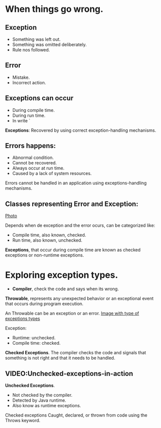 # When things go wrong.

## Exception
- Something was left out.
- Something was omitted deliberately.
- Rule nos followed.

## Error
- Mistake.
- Incorrect action.

## Exceptions can occur
- During compile time.
- During run time.
- In write `

**Exceptions**: Recovered by using correct exception-handling mechanisms.

## Errors happens:
- Abnormal condition.
- Cannot be recovered.
- Always occur at run time.
- Caused by a lack of system resources.

Errors cannot be handled in an application using exceptions-handling mechanisms.

## Classes representing Error and Exception:
[Photo](clases_ErrorException.png)

Depends when de exception and the error ocurs, can be categorized like:
- Compile time, also known, checked.
- Run time, also known, unchecked. 

**Exceptions**, that occur during compile time are known as checked exceptions or non-runtime exceptions.

# Exploring exception types.
- **Compiler**, check the code and says when its wrong.

**Throwable**, represents any unexpected behavior or an exceptional event that occurs during program execution.

An Throwable can be an exception or an error.
[Image with type of exceptions types](exceptionTypes)

Exception: 
- Runtime: unchecked.
- Compile time: checked.

**Checked Exceptions**. The compiler checks the code and signals that something is not right and that it needs to be handled.

## VIDEO:Unchecked-exceptions-in-action
**Unchecked Exceptions**.
- Not checked by the compiler.
- Detected by Java runtime.
- Also know as runtime exceptions.

Checked exceptions
Caught, declared, or thrown from code using the Throws keyword.













